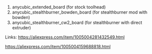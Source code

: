 1. anycubic_extended_board (for stock toolhead)
2. anycubic_stealthburner_bowden_board (for stealthburner mod with bowden)
2. anycubic_stealthburner_cw2_board (for stealthburner with direct extruder)

Links:
https://aliexpress.com/item/1005004281432549.html

https://aliexpress.com/item/1005004159688818.html
